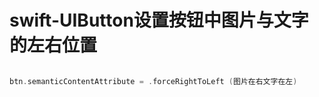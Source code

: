 # swift-UIButton设置按钮中图片与文字的左右位置


``` swift

btn.semanticContentAttribute = .forceRightToLeft (图片在右文字在左)

```